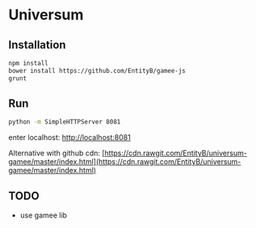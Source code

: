 Universum
=========

Installation
------------

```bash
npm install
bower install https://github.com/EntityB/gamee-js
grunt
```

Run
---

```bash
python -m SimpleHTTPServer 8081
```

enter localhost:
[http://localhost:8081](http://localhost:8081)

Alternative with github cdn:
[https://cdn.rawgit.com/EntityB/universum-gamee/master/index.html](https://cdn.rawgit.com/EntityB/universum-gamee/master/index.html)

TODO
----

* use gamee lib
